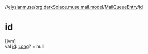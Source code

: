 //[elysianmuse](../../../index.md)/[org.darkSolace.muse.mail.model](../index.md)/[MailQueueEntry](index.md)/[id](id.md)

# id

[jvm]\
val [id](id.md): [Long](https://kotlinlang.org/api/latest/jvm/stdlib/kotlin/-long/index.html)? = null
